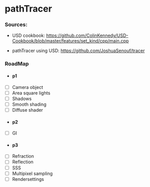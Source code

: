 # pathTracer



### Sources:
- USD cookbook: https://github.com/ColinKennedy/USD-Cookbook/blob/master/features/set_kind/cpp/main.cpp

- pathTracer using USD: https://github.com/JoshuaSenouf/tracer



### RoadMap

- #### p1
- [ ] Camera object
- [ ] Area square lights
- [ ] Shadows
- [ ] Smooth shading
- [ ] Diffuse shader

- #### p2
- [ ] GI

- #### p3
- [ ] Refraction
- [ ] Reflection
- [ ] SSS
- [ ] Multipixel sampling
- [ ] Rendersettings 